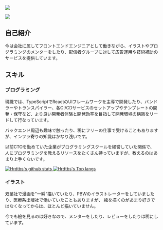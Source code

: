 <img src="https://github-profile-trophy.vercel.app/?username=hrdtbs&column=8&theme=gruvbox&no-frame=true" />


![](https://matsuri-tech.github.io/matsuri-achievements/imgs/achievement-list/hrdtbs.svg)

## 自己紹介

今は会社に属してフロントエンドエンジニアとして働きながら、イラストやプログラミングのメンターをしたり、配信者グループに対して広告運用や技術補助のサービスを提供しています。

## スキル

### プログラミング

現職では、TypeScriptでReactのUIフレームワークを主導で開発したり、バンドラーやトランスパイラー、各CI/CDサービスのセットアップやテンプレートの開発・保守など、より良い開発者体験と開発効率を目指して開発環境の構築をリードして行なっています。

バックエンド周辺も趣味で触ったり、稀にフリーの仕事で受けることもありますが、インフラ寄りの知識はかなり浅いです。

以前CTOを勤めていた企業がプログラミングスクールを経営していた関係で、人にプログラミングを教えるリソースをたくさん持っていますが、教えるのはあまり上手くないです。

<a href="https://github.com/anuraghazra/github-readme-stats">
  <img src="https://github-readme-stats.vercel.app/api?username=hrdtbs&count_private=true" alt="Hrdtbs's github stats"/>
</a>
<a href="https://github.com/anuraghazra/github-readme-stats">
  <img src="https://github-readme-stats.vercel.app/api/top-langs/?username=hrdtbs&layout=compact&count_private=true" alt="Hrdtbs's Top langs"/>
</a>

### イラスト

双葉社で漫画を"一瞬"描いていたり、PBWのイラストレーターをしていましたり、医療系出版社で働いていたこともありますが、
絵を描くのがあまり好きではなくなってからは、ほとんど描いていません。

今でも絵を見るのは好きなので、メンターをしたり、レビューをしたりは稀にしています。
